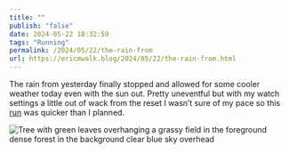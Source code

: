 ```yaml
---
title: ""
publish: "false"
date: 2024-05-22 18:32:59
tags: "Running"
permalink: /2024/05/22/the-rain-from
url: https://ericmwalk.blog/2024/05/22/the-rain-from.html
---
```


The rain from yesterday finally stopped and allowed for some cooler weather today even with the sun out. Pretty uneventful but with my watch settings a little out of wack from the reset I wasn’t sure of my pace so this [run](https://strava.com/activities/11472152360) was quicker than I planned.

![Tree with green leaves overhanging a grassy field in the foreground dense forest in the background clear blue sky overhead](https://ericmwalk.blog/uploads/2024/img-0009.jpeg)
